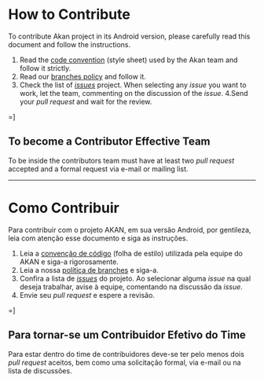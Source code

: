 # How to Contribute
To contribute Akan project in its Android version, please carefully read this document and follow the instructions.

1. Read the [code convention][en_code_convention] (style sheet) used by the Akan team and follow it strictly.
2. Read our [branches policy][en_branches_policy] and follow it.
3. Check the list of *[issues][issues]* project. When selecting any *issue* you want to work, let the team, commenting on the discussion of the *issue*.
4.Send your *pull request* and wait for the review.

=]

## To become a Contributor Effective Team
To be inside the contributors team must have at least two *pull request* accepted and a formal request via e-mail or mailing list.

---
# Como Contribuir
Para contribuir com o projeto AKAN, em sua versão Android, por gentileza, leia com atenção esse documento e siga as instruções.

1. Leia a [convenção de código][pt_code_convention] (folha de estilo) utilizada pela equipe do AKAN e siga-a rigorosamente.
2. Leia a nossa [política de branches][pt_branches_policy] e siga-a.
3. Confira a lista de *[issues][issues]* do projeto. Ao selecionar alguma *issue* na qual deseja trabalhar, avise à equipe, comentando na discussão da *issue*.
4. Envie seu *pull request* e espere a revisão.

=]

## Para tornar-se um Contribuidor Efetivo do Time
Para estar dentro do time de contribuidores deve-se ter pelo menos dois *pull request* aceitos, bem como uma solicitação formal, via e-mail ou na lista de discussões.

<!-- Links -->

[en_code_convention]: https://github.com/VisualizeMobile/AKANAndroid/wiki/1.1-Code-Convention
[pt_code_convention]: https://github.com/VisualizeMobile/AKANAndroid/wiki/2.1-Conven%C3%A7%C3%A3o-de-C%C3%B3digo
[en_branches_policy]: https://github.com/VisualizeMobile/AKANAndroid/wiki/1.3-Branches-Policy
[pt_branches_policy]: https://github.com/VisualizeMobile/AKANAndroid/wiki/2.3-Pol%C3%ADtica-de-Branches
[issues]: https://github.com/VisualizeMobile/AKANAndroid/issues
